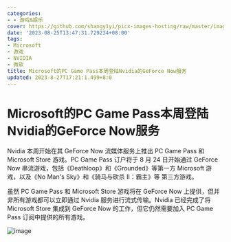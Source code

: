 ```yaml
---
categories:
- - 游戏&娱乐
cover: https://github.com/shangy1yi/picx-images-hosting/raw/master/image.4otidh93w960.webp
date: '2023-08-25T13:47:31.729234+08:00'
tags:
- Microsoft
- 游戏
- NVIDIA
- 微软
title: Microsoft的PC Game Pass本周登陆Nvidia的GeForce Now服务
updated: 2023-8-27T17:21:1.499+8:0
---
```

# Microsoft的PC Game Pass本周登陆Nvidia的GeForce Now服务

Nvidia 本周开始在其 GeForce Now 流媒体服务上推出 PC Game Pass 和 Microsoft Store 游戏。PC Game Pass 订户将于 8 月 24 日开始通过 GeForce Now 串流游戏，包括《Deathloop》和《Grounded》等第一方 Microsoft 游戏，以及《No Man's Sky》和《骑马与砍杀 II：霸主》等 第三方游戏。

虽然 PC Game Pass 和 Microsoft Store 游戏将在 GeForce Now 上提供，但并非所有游戏都可以立即通过 Nvidia 服务进行流式传输。Nvidia 已经完成了将 Microsoft Store 集成到 GeForce Now 的工作，但它仍然需要加入 PC Game Pass 订阅中提供的所有游戏。

<img src="https://github.com/shangy1yi/picx-images-hosting/raw/master/image.4otidh93w960.webp" alt="image" />
